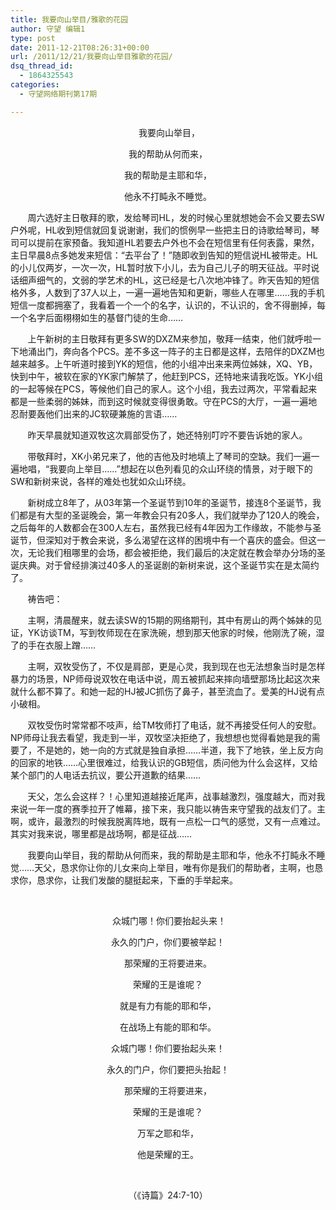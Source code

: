 ```yaml
---
title: 我要向山举目/雅歌的花园
author: 守望 编辑1
type: post
date: 2011-12-21T08:26:31+00:00
url: /2011/12/21/我要向山举目雅歌的花园/
dsq_thread_id:
  - 1864325543
categories:
  - 守望网络期刊第17期

---
```

<p style="text-align: center;" align="center">
   我要向山举目，
</p>

<p style="text-align: center;">
  我的帮助从何而来，
</p>

<p style="text-align: center;">
  我的帮助是主耶和华，
</p>

<p style="text-align: center;">
  他永不打盹永不睡觉。<!--more-->
</p>

       周六选好主日敬拜的歌，发给琴司HL，发的时候心里就想她会不会又要去SW户外呢，HL收到短信就回复说谢谢，我们的惯例早一些把主日的诗歌给琴司，琴司可以提前在家预备。我知道HL若要去户外也不会在短信里有任何表露，果然，主日早晨8点多她发来短信：“去平台了！”随即收到告知的短信说HL被带走。HL的小儿仅两岁，一次一次，HL暂时放下小儿，去为自己儿子的明天征战。平时说话细声细气的，文弱的学艺术的HL，这已经是七八次地冲锋了。昨天告知的短信格外多，人数到了37人以上，一遍一遍地告知和更新，哪些人在哪里……我的手机短信一度都拥塞了，我看着一个一个的名字，认识的，不认识的，舍不得删掉，每一个名字后面栩栩如生的基督门徒的生命……

       上午新树的主日敬拜有更多SW的DXZM来参加，敬拜一结束，他们就呼啦一下地涌出门，奔向各个PCS。差不多这一阵子的主日都是这样，去陪伴的DXZM也越来越多。上午听道时接到YK的短信，他的小组冲出来来两位姊妹，XQ、YB，快到中午，被软在家的YK家门解禁了，他赶到PCS，还特地来请我吃饭。YK小组的一起等候在PCS，等候他们自己的家人。这个小组，我去过两次，平常看起来都是一些柔弱的姊妹，而到这时候就变得很勇敢。守在PCS的大厅，一遍一遍地忍耐要轰他们出来的JC软硬兼施的言语……

       昨天早晨就知道双牧这次肩部受伤了，她还特别叮咛不要告诉她的家人。

       带敬拜时，XK小弟兄来了，他的吉他及时地填上了琴司的空缺。我们一遍一遍地唱，“我要向上举目……”想起在以色列看见的众山环绕的情景，对于眼下的SW和新树来说，各样的难处也犹如众山环绕。

       新树成立8年了，从03年第一个圣诞节到10年的圣诞节，接连8个圣诞节，我们都是有大型的圣诞晚会，第一年教会只有20多人，我们就举办了120人的晚会，之后每年的人数都会在300人左右，虽然我已经有4年因为工作缘故，不能参与圣诞节，但深知对于教会来说，多么渴望在这样的困境中有一个喜庆的盛会。但这一次，无论我们租哪里的会场，都会被拒绝，我们最后的决定就在教会举办分场的圣诞庆典。对于曾经排演过40多人的圣诞剧的新树来说，这个圣诞节实在是太简约了。

       祷告吧：

       主啊，清晨醒来，就去读SW的15期的网络期刊，其中有房山的两个姊妹的见证，YK访谈TM，写到牧师现在在家洗碗，想到那天他家的时候，他刚洗了碗，湿了的手在衣服上蹭……

       主啊，双牧受伤了，不仅是肩部，更是心灵，我到现在也无法想象当时是怎样暴力的场景，NP师母说双牧在电话中说，周五被抓起来摔向墙壁那场比起这次来就什么都不算了。和她一起的HJ被JC抓伤了鼻子，甚至流血了。爱美的HJ说有点小破相。

       双牧受伤时常常都不吱声，给TM牧师打了电话，就不再接受任何人的安慰。NP师母让我去看望，我走到一半，双牧坚决拒绝了，我想想也觉得看她是我的需要了，不是她的，她一向的方式就是独自承担……半道，我下了地铁，坐上反方向的回家的地铁……心里很难过，给我认识的GB短信，质问他为什么会这样，又给某个部门的人电话去抗议，要公开道歉的结果……

       天父，怎么会这样？！心里知道越接近尾声，战事越激烈，强度越大，而对我来说一年一度的赛季拉开了帷幕，接下来，我只能以祷告来守望我的战友们了。主啊，或许，最激烈的时候我脱离阵地，既有一点松一口气的感觉，又有一点难过。其实对我来说，哪里都是战场啊，都是征战……

       我要向山举目，我的帮助从何而来，我的帮助是主耶和华，他永不打盹永不睡觉……天父，恳求你让你的儿女来向上举目，唯有你是我们的帮助者，主啊，也恳求你，恳求你，让我们发酸的腿挺起来，下垂的手举起来。

&nbsp;

<p style="text-align: center;">
   众城门哪！你们要抬起头来！
</p>

<p style="text-align: center;">
  永久的门户，你们要被举起！
</p>

<p style="text-align: center;">
  那荣耀的王将要进来。
</p>

<p style="text-align: center;">
  荣耀的王是谁呢？
</p>

<p style="text-align: center;">
  就是有力有能的耶和华，
</p>

<p style="text-align: center;">
  在战场上有能的耶和华。
</p>

<p style="text-align: center;">
  众城门哪！你们要抬起头来！
</p>

<p style="text-align: center;">
  永久的门户，你们要把头抬起！
</p>

<p style="text-align: center;">
  那荣耀的王将要进来，
</p>

<p style="text-align: center;">
  荣耀的王是谁呢？
</p>

<p style="text-align: center;">
  万军之耶和华，
</p>

<p style="text-align: center;">
  他是荣耀的王。
</p>

<p style="text-align: center;">
   
</p>

<p style="text-align: center;">
  （《诗篇》24:7-10）
</p>